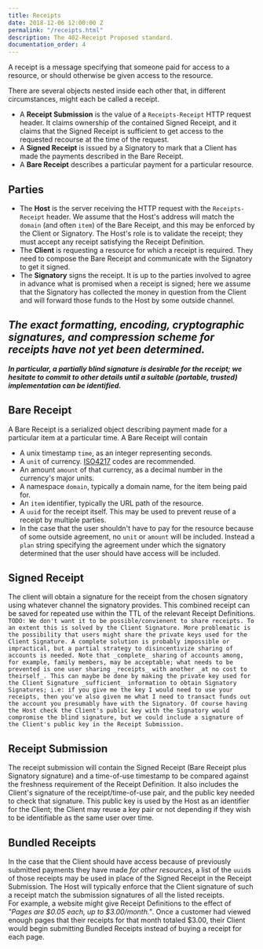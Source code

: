 ```yaml
---
title: Receipts
date: 2018-12-06 12:00:00 Z
permalink: "/receipts.html"
description: The 402-Receipt Proposed standard.
documentation_order: 4
---
```


A receipt is a message specifying that someone paid for access to a resource, or should otherwise be given access to the resource.

There are several objects nested inside each other that, in different circumstances, might each be called a receipt.

- A **Receipt Submission** is the value of a `Receipts-Receipt` HTTP request header. It claims ownership of the contained Signed Receipt, and it claims that the Signed Receipt is sufficient to get access to the requested recourse at the time of the request.
- A **Signed Receipt** is issued by a Signatory to mark that a Client has made the payments described in the Bare Receipt.
- A **Bare Receipt** describes a particular payment for a particular resource.

## Parties
- The **Host** is the server receiving the HTTP request with the `Receipts-Receipt` header. We assume that the Host's address will match the `domain` (and often `item`) of the Bare Receipt, and this may be enforced by the Client or Signatory. The Host's role is to validate the receipt; they must accept any receipt satisfying the Receipt Definition. 
- The **Client** is requesting a resource for which a receipt is required. They need to compose the Bare Receipt and communicate with the Signatory to get it signed.
- The **Signatory** signs the receipt. It is up to the parties involved to agree in advance what is promised when a receipt is signed; here we assume that the Signatory has collected the money in question from the Client and will forward those funds to the Host by some outside channel.

## _The exact formatting, encoding, cryptographic signatures, and compression scheme for receipts have not yet been determined._
_**In particular, a partially blind signature is desirable for the receipt; we hesitate to commit to other details until a suitable (portable, trusted) implementation can be identified.**_

## Bare Receipt
A Bare Receipt is a serialized object describing payment made for a particular item at a particular time. A Bare Receipt will contain

- A unix timestamp `time`, as an integer representing seconds.
- A `unit` of currency. [ISO4217](https://en.wikipedia.org/wiki/ISO_4217) codes are recommended. 
- An amount `amount` of that currency, as a decimal number in the currency's major units.
- A namespace `domain`, typically a domain name, for the item being paid for.
- An `item` identifier, typically the URL path of the resource.
- A `uuid` for the receipt itself. This may be used to prevent reuse of a receipt by multiple parties.
- In the case that the user shouldn't have to pay for the resource because of some outside agreement, no `unit` or `amount` will be included. Instead a `plan` string specifying the agreement under which the signatory determined that the user should have access will be included.

## Signed Receipt
The client will obtain a signature for the receipt from the chosen signatory using whatever channel the signatory provides. This combined receipt can be saved for repeated use within the TTL of the relevant Receipt Definitions.  
`TODO: We don't want it to be possible/convienent to share receipts. To an extent this is solved by the Client Signature. More problematic is the possibility that users might share the private keys used for the Client Signature. A complete solution is probably impossible or impractical, but a partial strategy to disincentivize sharing of accounts is needed. Note that _complete_ sharing of accounts among, for example, family members, may be acceptable; what needs to be prevented is one user sharing _receipts_ with another _at no cost to theirself_. This can maybe be done by making the private key used for the Client Signature _sufficient_ information to obtain Signatory Signatures; i.e: if you give me the key I would need to use your receipts, then you've also given me what I need to transact funds out the account you presumably have with the Signatory. Of course having the Host check the Client's public key with the Signatory would compromise the blind signature, but we could include a signature of the Client's public key in the Receipt Submission.`

## Receipt Submission
The receipt submission will contain the Signed Receipt (Bare Receipt plus Signatory signature) and a time-of-use timestamp to be compared against the freshness requirement of the Receipt Definition. It also includes the Client's signature of the receipt/time-of-use pair, and the public key needed to check that signature. This public key is used by the Host as an identifier for the Client; the Client may reuse a key pair or not depending if they wish to be identifiable as the same user over time.

## Bundled Receipts
In the case that the Client should have access because of previously submitted payments they have made _for other resources_, a list of the `uuid`s of those receipts may be used in place of the Signed Receipt in the Receipt Submission. The Host will typically enforce that the Client signature of such a receipt match the submission signatures of all the listed receipts.  
For example, a website might give Receipt Definitions to the effect of _"Pages are \$0.05 each, up to \$3.00/month."_. Once a customer had viewed enough pages that their receipts for that month totaled \$3.00, their Client would begin submitting Bundled Receipts instead of buying a receipt for each page. 

